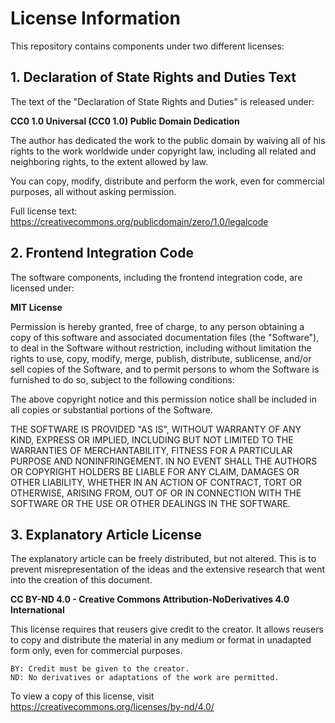 # License Information

This repository contains components under two different licenses:

## 1. Declaration of State Rights and Duties Text

The text of the "Declaration of State Rights and Duties" is released under:

**CC0 1.0 Universal (CC0 1.0) Public Domain Dedication**

The author has dedicated the work to the public domain by waiving all of his rights to the work worldwide under copyright law, including all related and neighboring rights, to the extent allowed by law.

You can copy, modify, distribute and perform the work, even for commercial purposes, all without asking permission.

Full license text: https://creativecommons.org/publicdomain/zero/1.0/legalcode

## 2. Frontend Integration Code

The software components, including the frontend integration code, are licensed under:

**MIT License**

Permission is hereby granted, free of charge, to any person obtaining a copy
of this software and associated documentation files (the "Software"), to deal
in the Software without restriction, including without limitation the rights
to use, copy, modify, merge, publish, distribute, sublicense, and/or sell
copies of the Software, and to permit persons to whom the Software is
furnished to do so, subject to the following conditions:

The above copyright notice and this permission notice shall be included in all
copies or substantial portions of the Software.

THE SOFTWARE IS PROVIDED "AS IS", WITHOUT WARRANTY OF ANY KIND, EXPRESS OR
IMPLIED, INCLUDING BUT NOT LIMITED TO THE WARRANTIES OF MERCHANTABILITY,
FITNESS FOR A PARTICULAR PURPOSE AND NONINFRINGEMENT. IN NO EVENT SHALL THE
AUTHORS OR COPYRIGHT HOLDERS BE LIABLE FOR ANY CLAIM, DAMAGES OR OTHER
LIABILITY, WHETHER IN AN ACTION OF CONTRACT, TORT OR OTHERWISE, ARISING FROM,
OUT OF OR IN CONNECTION WITH THE SOFTWARE OR THE USE OR OTHER DEALINGS IN THE
SOFTWARE.

## 3. Explanatory Article License

The explanatory article can be freely distributed, but not altered. This is to prevent misrepresentation of the ideas and the extensive research that went into the creation of this document.

**CC BY-ND 4.0 - Creative Commons Attribution-NoDerivatives 4.0 International**

This license requires that reusers give credit to the creator. It allows reusers to copy and distribute the material in any medium or format in unadapted form only, even for commercial purposes.

    BY: Credit must be given to the creator.
    ND: No derivatives or adaptations of the work are permitted. 

To view a copy of this license, visit https://creativecommons.org/licenses/by-nd/4.0/
